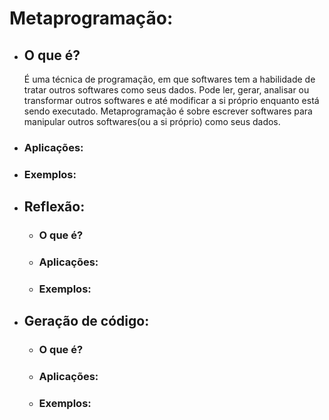 # Metaprogramação:
  * ## O que é?
    É uma técnica de programação, em que softwares tem a habilidade de tratar outros softwares como seus dados.
    Pode ler, gerar, analisar ou transformar outros softwares e até modificar a si próprio enquanto está sendo executado.
    Metaprogramação é sobre escrever softwares para manipular outros softwares(ou a si próprio) como seus dados.

  * ### Aplicações:

  * ### Exemplos:

  ###

  * ## Reflexão:

    * ### O que é?
    * ### Aplicações:
    * ### Exemplos:
    
  * ## Geração de código:
    * ### O que é?

    * ### Aplicações:

    * ### Exemplos:
